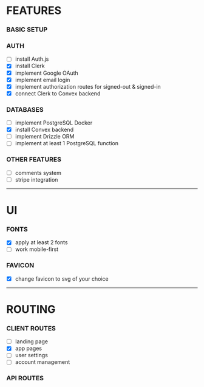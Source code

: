 # FEATURES

### BASIC SETUP

### AUTH

- [ ] install Auth.js
- [x] install Clerk
- [x] implement Google OAuth
- [x] implement email login
- [x] implement authorization routes for signed-out & signed-in
- [x] connect Clerk to Convex backend

### DATABASES

- [ ] implement PostgreSQL Docker
- [x] install Convex backend
- [ ] implement Drizzle ORM
- [ ] implement at least 1 PostgreSQL function

### OTHER FEATURES

- [ ] comments system
- [ ] stripe integration

---

# UI

### FONTS

- [x] apply at least 2 fonts
- [ ] work mobile-first

### FAVICON

- [x] change favicon to svg of your choice

---

# ROUTING

### CLIENT ROUTES

- [ ] landing page
- [x] app pages
- [ ] user settings
- [ ] account management

### API ROUTES

